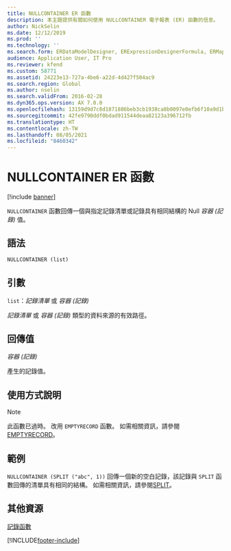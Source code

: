 ```yaml
---
title: NULLCONTAINER ER 函數
description: 本主題提供有關如何使用 NULLCONTAINER 電子報表 (ER) 函數的信息。
author: NickSelin
ms.date: 12/12/2019
ms.prod: ''
ms.technology: ''
ms.search.form: ERDataModelDesigner, ERExpressionDesignerFormula, ERMappedFormatDesigner, ERModelMappingDesigner
audience: Application User, IT Pro
ms.reviewer: kfend
ms.custom: 58771
ms.assetid: 24223e13-727a-4be6-a22d-4d427f504ac9
ms.search.region: Global
ms.author: nselin
ms.search.validFrom: 2016-02-28
ms.dyn365.ops.version: AX 7.0.0
ms.openlocfilehash: 13159d9d7c8d1871886beb3cb1938ca8b0097e0efb6f10a9d1b229c49b9ff947
ms.sourcegitcommit: 42fe9790ddf0bdad911544deaa82123a396712fb
ms.translationtype: HT
ms.contentlocale: zh-TW
ms.lasthandoff: 08/05/2021
ms.locfileid: "8460342"
---
```

# <a name="nullcontainer-er-function"></a>NULLCONTAINER ER 函數

[!include [banner](../includes/banner.md)]

`NULLCONTAINER` 函數回傳一個與指定記錄清單或記錄具有相同結構的 Null *容器 (記錄)* 值。

## <a name="syntax"></a>語法

```vb
NULLCONTAINER (list)
```

## <a name="arguments"></a>引數

`list`：*記錄清單* 或 *容器 (記錄)*

*記錄清單* 或 *容器 (記錄)* 類型的資料來源的有效路徑。

## <a name="return-values"></a>回傳值

*容器 (記錄)*

產生的記錄值。

## <a name="usage-notes"></a>使用方式說明

> [!NOTE] 
> 此函數已過時。 改用 `EMPTYRECORD` 函數。 如需相關資訊，請參閱[EMPTYRECORD](er-functions-record-emptyrecord.md)。

## <a name="example"></a>範例

`NULLCONTAINER (SPLIT ("abc", 1))` 回傳一個新的空白記錄，該記錄與 `SPLIT` 函數回傳的清單具有相同的結構。 如需相關資訊，請參閱[SPLIT](er-functions-list-split.md)。

## <a name="additional-resources"></a>其他資源

[記錄函數](er-functions-category-record.md)


[!INCLUDE[footer-include](../../../includes/footer-banner.md)]